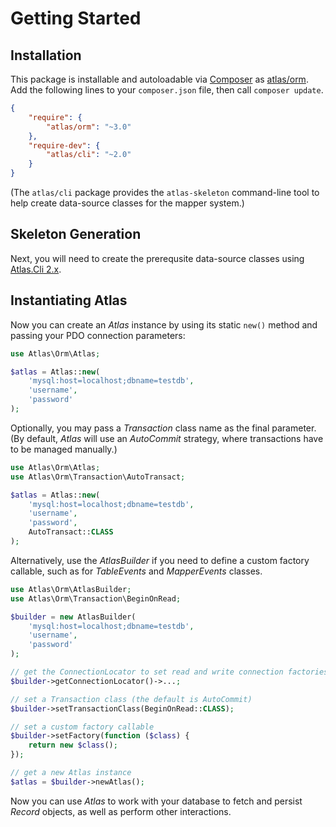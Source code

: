 # Getting Started

## Installation

This package is installable and autoloadable via [Composer](https://getcomposer.org/)
as [atlas/orm](https://packagist.org/packages/atlas/orm). Add the following lines
to your `composer.json` file, then call `composer update`.

```json
{
    "require": {
        "atlas/orm": "~3.0"
    },
    "require-dev": {
        "atlas/cli": "~2.0"
    }
}
```

(The `atlas/cli` package provides the `atlas-skeleton` command-line tool to
help create data-source classes for the mapper system.)

## Skeleton Generation

Next, you will need to create the prerequsite data-source classes using
[Atlas.Cli 2.x](/cassini/skeleton/usage.html).

## Instantiating Atlas

Now you can create an _Atlas_ instance by using its static `new()` method and
passing your PDO connection parameters:

```php
use Atlas\Orm\Atlas;

$atlas = Atlas::new(
    'mysql:host=localhost;dbname=testdb',
    'username',
    'password'
);
```

Optionally, you may pass a _Transaction_ class name as the final parameter.
(By default, _Atlas_ will use an _AutoCommit_ strategy, where transactions have
to be managed manually.)

```php
use Atlas\Orm\Atlas;
use Atlas\Orm\Transaction\AutoTransact;

$atlas = Atlas::new(
    'mysql:host=localhost;dbname=testdb',
    'username',
    'password',
    AutoTransact::CLASS
);
```

Alternatively, use the _AtlasBuilder_ if you need to define a custom factory
callable, such as for _TableEvents_ and _MapperEvents_ classes.

```php
use Atlas\Orm\AtlasBuilder;
use Atlas\Orm\Transaction\BeginOnRead;

$builder = new AtlasBuilder(
    'mysql:host=localhost;dbname=testdb',
    'username',
    'password'
);

// get the ConnectionLocator to set read and write connection factories
$builder->getConnectionLocator()->...;

// set a Transaction class (the default is AutoCommit)
$builder->setTransactionClass(BeginOnRead::CLASS);

// set a custom factory callable
$builder->setFactory(function ($class) {
    return new $class();
});

// get a new Atlas instance
$atlas = $builder->newAtlas();
```

Now you can use _Atlas_ to work with your database to fetch and persist _Record_
objects, as well as perform other interactions.
